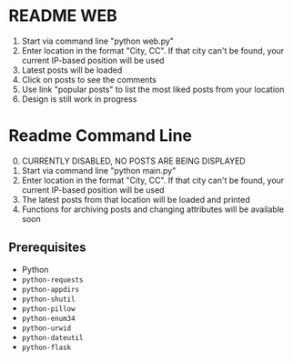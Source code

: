 # README WEB #

1. Start via command line "python web.py"
2. Enter location in the format "City, CC". If that city can't be found, your current IP-based position will be used
3. Latest posts will be loaded
4. Click on posts to see the comments
5. Use link "popular posts" to list the most liked posts from your location
6. Design is still work in progress

# Readme Command Line #

0. CURRENTLY DISABLED, NO POSTS ARE BEING DISPLAYED
1. Start via command line "python main.py"
2. Enter location in the format "City, CC". If that city can't be found, your current IP-based position will be used
3. The latest posts from that location will be loaded and printed
4. Functions for archiving posts and changing attributes will be available soon

## Prerequisites ##

* Python
* `python-requests`
* `python-appdirs`
* `python-shutil`
* `python-pillow`
* `python-enum34`
* `python-urwid`
* `python-dateutil`
* `python-flask`
